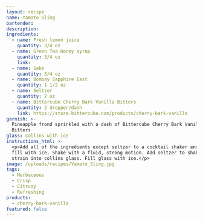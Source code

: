 ```yaml
---
layout: recipe
name: Yamato Sling
bartender:
description:
ingredients:
  - name: Fresh lemon juice
    quantity: 3/4 oz
  - name: Green Tea Honey syrup
    quantity: 3/4 oz
    link:
  - name: Sake
    quantity: 3/4 oz
  - name: Bombay Sapphire East
    quantity: 1 1/2 oz
  - name: Seltzer
    quantity: 2 oz
  - name: Bittercube Cherry Bark Vanilla Bitters
    quantity: 2 dropper/dash
    link: https://store.bittercube.com/products/cherry-bark-vanilla
garnish: >-
  Pineapple frond sprinkled with a dash of Bittercube Cherry Bark Vanilla
  Bitters
glass: Collins with ice
instructions_html: >-
  <p>Add all of the ingredients except seltzer to a cocktail shaker and then
  fill with ice. Shake with a fluid, strong motion. Add seltzer to shaker and
  strain into collins glass. Fill glass with ice.</p>
image: /uploads/recipes/Yamato_Sling.jpg
tags:
  - Herbaceous
  - Crisp
  - Citrusy
  - Refreshing
products:
  - cherry-bark-vanilla
featured: false
---
```



